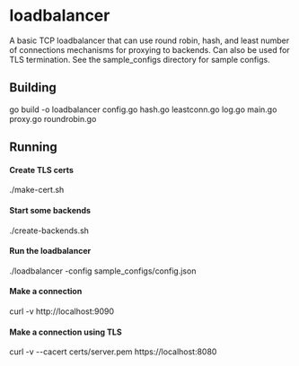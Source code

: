# loadbalancer

A basic TCP loadbalancer that can use round robin, hash, and least number of connections mechanisms for proxying to backends. Can also be used for TLS termination. See the sample_configs directory for sample configs.


## Building

go build -o loadbalancer config.go hash.go leastconn.go log.go main.go proxy.go roundrobin.go


## Running

#### Create TLS certs
./make-cert.sh

#### Start some backends
./create-backends.sh

#### Run the loadbalancer
./loadbalancer -config sample_configs/config.json

#### Make a connection
curl -v http://localhost:9090

#### Make a connection using TLS
curl -v --cacert certs/server.pem https://localhost:8080
